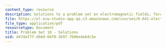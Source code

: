 ```yaml
---
content_type: resource
description: Solutions to a problem set on electromagnetic fields, forces, and motion.
file: https://ol-ocw-studio-app-qa.s3.amazonaws.com/courses/6-641-electromagnetic-fields-forces-and-motion-spring-2005/d47daf7fd94d66f03b977696e4e6dc5e_05_ps10_sol.pdf
file_type: application/pdf
resourcetype: Document
title: Problem Set 10 - Solutions
uid: d47daf7f-d94d-66f0-3b97-7696e4e6dc5e
---
```

